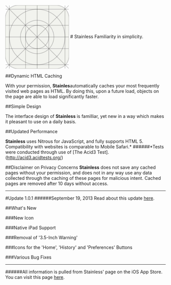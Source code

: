 <img src="Placeholder Icon.png" width="200" height="200" align="center" /> 
# Stainless
Familiarity in simplicity.

##Dynamic HTML Caching

With your permission, **Stainles**automatically caches your most frequently visited web pages as HTML. By doing this, upon a future load, objects on the page are able to load significantly faster.

##Simple Design

The interface design of **Stainless** is familliar, yet new in a way which makes it pleasant to use on a daily basis. 

##Updated Performance

**Stainless** uses Nitrous for JavaScript, and fully supports HTML 5. Compatibility with websites is comparable to Mobile Safari.*
######*Tests were conducted through use of [The Acid3 Test]. (http://acid3.acidtests.org/)

##Disclaimer on Privacy Concerns
**Stainless** does not save any cached pages without your permission, and does not in any way use any data collected through the caching of these pages for malicious intent. Cached pages are removed after 10 days without access.

---------------------------------------------------------------------------------------------------------------------

#Update 1.0.1
######September 19, 2013
Read about this update [here](https://itunes.apple.com/us/app/stainless-browser/id674154689?mt=8).

##What's New

###New Icon

###Native iPad Support

###Removal of '3.5-Inch Warning'

###Icons for the 'Home', 'History' and 'Preferences' Buttons

###Various Bug Fixes

---------------------------------------------------------------------------------------------------------------------

######All information is pulled from Stainless' page on the iOS App Store. You can visit this page [here](https://itunes.apple.com/us/app/stainless-browser/id674154689?mt=8).
